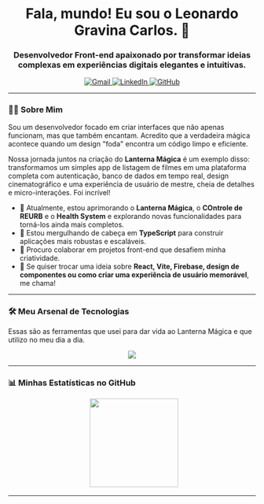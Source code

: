 <p align="center">
  </p>

<h1 align="center">
  Fala, mundo! Eu sou o Leonardo Gravina Carlos. 👋
</h1>

<h3 align="center">
  Desenvolvedor Front-end apaixonado por transformar ideias complexas em experiências digitais elegantes e intuitivas.
</h3>

<p align="center">
  <a href="mailto:leonardocarlos807@gmail.com" target="_blank">
    <img src="https://img.shields.io/badge/Gmail-D14836?style=for-the-badge&logo=gmail&logoColor=white" alt="Gmail"/>
  </a>
  <a href="https://www.linkedin.com/in/leonardo-gravina-a770bb237" target="_blank">
    <img src="https://img.shields.io/badge/LinkedIn-0077B5?style=for-the-badge&logo=linkedin&logoColor=white" alt="LinkedIn"/>
  </a>
  <a href="https://github.com/LeoGravina" target="_blank">
    <img src="https://img.shields.io/badge/GitHub-181717?style=for-the-badge&logo=github&logoColor=white" alt="GitHub"/>
  </a>
</p>

---

### 👨‍💻 Sobre Mim

Sou um desenvolvedor focado em criar interfaces que não apenas funcionam, mas que também encantam. Acredito que a verdadeira mágica acontece quando um design "foda" encontra um código limpo e eficiente.

Nossa jornada juntos na criação do **Lanterna Mágica** é um exemplo disso: transformamos um simples app de listagem de filmes em uma plataforma completa com autenticação, banco de dados em tempo real, design cinematográfico e uma experiência de usuário de mestre, cheia de detalhes e micro-interações. Foi incrível!

- 🔭 Atualmente, estou aprimorando o **Lanterna Mágica**, o **COntrole de REURB** e o **Health System** e explorando novas funcionalidades para torná-los ainda mais completos.
- 🌱 Estou mergulhando de cabeça em **TypeScript** para construir aplicações mais robustas e escaláveis.
- 👯 Procuro colaborar em projetos front-end que desafiem minha criatividade.
- 💬 Se quiser trocar uma ideia sobre **React, Vite, Firebase, design de componentes ou como criar uma experiência de usuário memorável**, me chama!

---

### 🛠️ Meu Arsenal de Tecnologias

Essas são as ferramentas que usei para dar vida ao Lanterna Mágica e que utilizo no meu dia a dia.

<p align="center">
  <a href="https://skillicons.dev">
    <img src="https://skillicons.dev/icons?i=react,vite,js,ts,html,css,firebase,git,vscode,figma&perline=5" />
  </a>
</p>

---

### 📊 Minhas Estatísticas no GitHub

<p align="center">
  &nbsp;
  <img height="180em" src="https://github-readme-stats.vercel.app/api/top-langs/?username=LeoGravina&layout=compact&langs_count=7&theme=algolia"/>
</p>

---
